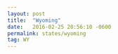 ```yaml
---
layout: post
title:  "Wyoming"
date:   2016-02-25 20:56:10 -0600
permalink: states/wyoming
tag: WY
---
```

